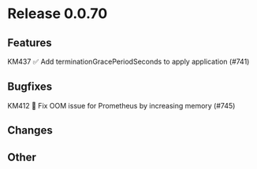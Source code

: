 # Release 0.0.70

## Features

KM437 ✅ Add terminationGracePeriodSeconds to apply application (#741)

## Bugfixes

KM412 🐛 Fix OOM issue for Prometheus by increasing memory (#745)

## Changes

## Other
